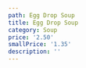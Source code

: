 ```yaml
---
path: Egg Drop Soup
title: Egg Drop Soup
category: Soup
price: '2.50'
smallPrice: '1.35'
description: ''
---
```


